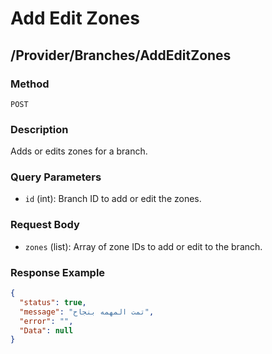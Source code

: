 
# Add Edit Zones
## /Provider/Branches/AddEditZones

### Method
`POST`

### Description
Adds or edits zones for a branch.

### Query Parameters
- `id` (int): Branch ID to add or edit the zones.

### Request Body
- `zones` (list<int>): Array of zone IDs to add or edit to the branch.

### Response Example
```json
{
  "status": true,
  "message": "تمت المهمه بنجاح",
  "error": "",
  "Data": null
}
```
```